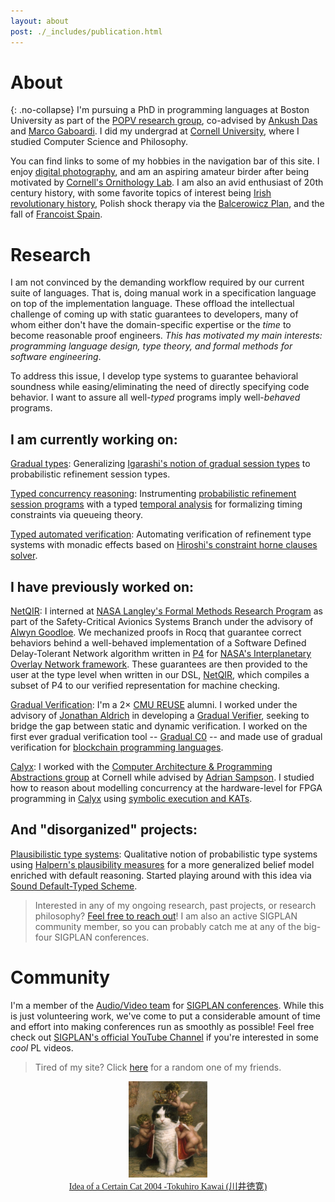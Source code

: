 ```yaml
---
layout: about
post: ./_includes/publication.html
---
```


# About 
{: .no-collapse}
I'm pursuing a PhD in programming languages at Boston University as part of the [POPV research group](https://www.bu.edu/cs/research-groups/popv/), co-advised by [Ankush Das](https://ankushdas.github.io) and [Marco Gaboardi](https://cs-people.bu.edu/gaboardi/). I did my undergrad at [Cornell University](https://journals.library.cornell.edu/index.php/CURJ/article/view/696), where I studied Computer Science and Philosophy.

You can find links to some of my hobbies in the navigation bar of this site. I enjoy [digital photography](https://janpaul.pl/photography.html), and am an aspiring amateur birder after being motivated by [Cornell's Ornithology Lab](https://www.birds.cornell.edu/home/). I am also an avid enthusiast of 20th century history, with some favorite topics of interest being [Irish revolutionary history](https://archive.org/details/nationnotrabblei0000ferr), Polish shock therapy via the [Balcerowicz Plan](https://polishhistory.pl/the-balcerowicz-plan-an-economic-leap-into-the-unknown/), and the fall of [Francoist Spain](https://origins.osu.edu/milestones/death-franco-spanish-civil-war).

# Research

I am not convinced by the demanding workflow required by our current suite of languages. That is, doing manual work in a specification language on top of the implementation language. These offload the intellectual challenge of coming up with static guarantees to developers, many of whom either don't have the domain-specific expertise or the *time* to become reasonable proof engineers. *This has motivated my main interests: programming language design, type theory, and formal methods for software engineering*. 

To address this issue, I develop type systems to guarantee behavioral soundness while easing/eliminating the need of directly specifying code behavior. I want to assure all well-*typed* programs imply well-*behaved* programs.

## I am currently working on:

<u>Gradual types</u>: Generalizing [Igarashi's notion of gradual session types](https://homepages.inf.ed.ac.uk/wadler/papers/gradsess/gradsess.pdf) to probabilistic refinement session types.

<u>Typed concurrency reasoning</u>: Instrumenting [probabilistic refinement session programs](https://dl.acm.org/doi/10.1145/3729317) with a typed [temporal analysis](https://ankushdas.github.io/docs/icfp18.pdf) for formalizing timing constraints via queueing theory.

<u>Typed automated verification</u>: Automating verification of refinement type systems with monadic effects based on [Hiroshi's constraint horne clauses solver](https://arxiv.org/pdf/1610.06768).

## I have previously worked on:
<u>NetQIR</u>: I interned at [NASA Langley's Formal Methods Research Program](https://shemesh.larc.nasa.gov/fm/index.html) as part of the Safety-Critical Avionics Systems Branch under the advisory of [Alwyn Goodloe](https://shemesh.larc.nasa.gov/people/aeg/). We mechanized proofs in Rocq that guarantee correct behaviors behind a well-behaved implementation of a Software Defined Delay-Tolerant Network algorithm written in [P4](https://p4.org/) for [NASA's Interplanetary Overlay Network framework](https://www.nasa.gov/directorates/somd/space-communications-navigation-program/interplanetary-overlay-network/). These guarantees are then provided to the user at the type level when written in our DSL, [NetQIR](https://popl25.sigplan.org/details/CoqPL-2025-papers/1/Formal-Verification-of-a-Software-Defined-Delay-Tolerant-Network), which compiles a subset of P4 to our verified representation for machine checking.

<u>Gradual Verification</u>: I'm a 2× [CMU REUSE](https://www.cmu.edu/scs/s3d/reuse/Research/index.html) alumni. I worked under the advisory of [Jonathan Aldrich](https://www.cs.cmu.edu/~aldrich/) in developing a [Gradual Verifier](http://www.cs.cmu.edu/~aldrich/papers/vmcai2018-gradual-verification.pdf), seeking to bridge the gap between static and dynamic verification. I worked on the first ever gradual verification tool -- [Gradual C0](https://arxiv.org/abs/2210.02428) -- and made use of gradual verification for [blockchain programming languages](https://popl24.sigplan.org/details/prisc-2024-papers/2/Gradual-Verification-for-Smart-Contracts).

<u>Calyx</u>: I worked with the  [Computer Architecture & Programming Abstractions group](https://capra.cs.cornell.edu/) at Cornell while advised by [Adrian Sampson](https://www.cs.cornell.edu/~asampson/). I studied how to reason about modelling concurrency at the hardware-level for FPGA programming in [Calyx](https://calyxir.org/) using [symbolic execution and KATs](https://github.com/calyxir/calyx/issues/2278).

## And "disorganized" projects:
<u>Plausibilistic type systems</u>: Qualitative notion of probabilistic type systems using [Halpern's plausibility measures](https://www.cs.cornell.edu/home/halpern/papers/plaus.pdf) for a more generalized belief model enriched with default reasoning. Started playing around with this idea via [Sound Default-Typed Scheme](https://conf.researchr.org/details/icfp-splash-2025/scheme-2025-papers/10/Sound-Default-Typed-Scheme-Position-Paper-).

> Interested in any of my ongoing research, past projects, or research philosophy? [Feel free to reach out](mailto:research@janpaul.pl)! I am also an active SIGPLAN community member, so you can probably catch me at any of the big-four SIGPLAN conferences.

# Community
I'm a member of the [Audio/Video team](https://www.sigplan.org/AV) for [SIGPLAN conferences](https://www.sigplan.org/Conferences/). While this is just volunteering work, we've come to put a considerable amount of time and effort into making conferences run as smoothly as possible! Feel free check out [SIGPLAN's official YouTube Channel](https://www.youtube.com/@acmsigplan) if you're interested in some *cool* PL videos.

<script>
  // Define an array of friends' links and their names
  const friends = [
    { name: 'Song', url: 'https://s-ye.github.io/me/' },
    { name: 'Inle', url: 'https://imbush.github.io/' },
    { name: 'Sid', url: 'https://sholalkere.github.io/' },
    { name: 'Ben', url: 'https://camto.github.io/' },
    { name: 'Sina', url: 'https://sinearc.github.io/' },
    { name: 'Elaine', url: 'https://samoyed.blog/' },
    { name: 'Alex', url: 'https://www.eecs.tufts.edu/~abai02/'},
    { name: 'John', url: 'https://j-hui.com/'},
    { name: 'Chris', url: 'https://flyingrocksquirrel.github.io/'},
    { name: 'Max', url: 'https://github.com/MaxCan-Code'},
    { name: 'Espada', url: 'https://github.com/GUIpsp'},
    { name: 'Nicole', url: 'https://ipv3.org/'},
    { name: 'Dexter', url: 'https://qtrp.org/'},
    { name: 'Nicola', url: 'https://nicolaassolini98.github.io/'},
    {name: 'Eduardo', url: 'https://github.com/eduardo-imadeira'},
    {name: 'Ethan', url: 'https://ethanrange.com/'},
    {name: 'Apoorv', url: 'https://cs.uiowa.edu/~aningle'},
    {name: 'Eloise', url: 'https://github.com/fdeitylink'}
  ];

  // Function to choose a random friend and return the URL
  function getRandomFriendURL() {
    const randomIndex = Math.floor(Math.random() * friends.length);
    return friends[randomIndex].url;
  }

  // Function to handle the link click (normal and middle-click)
  function handleLinkClick(event) {
    const randomFriendURL = getRandomFriendURL();

    // If middle mouse button is clicked or Ctrl/Command key is pressed, open in a new tab
    if (event.button === 1 || event.ctrlKey || event.metaKey) {
      window.open(randomFriendURL, '_blank'); // Open in a new tab
    } else {
      // For normal clicks, redirect in the same tab
      window.location.href = randomFriendURL;
    }

    event.preventDefault(); // Prevent default behavior of link
  }
</script>

> <p> Tired of my site? Click <a href="#" onmousedown="handleLinkClick(event);">here</a> for a random one of my friends.</p>

<center>
<img width="25%" src="assets/img/Tokuhiro_Kawai.jpg">
</center>

<center>
<a href="https://www.thegreatcat.org/the-cat-in-art-and-photos-2/cats-asian-art/tokuhiro-kawai-1971-present-japanese" style="font-size: 14px; font-family: 'Lora'">Idea of a Certain Cat 2004 -Tokuhiro Kawai (川井徳寛)</a>
</center>

